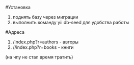 #Установка
1) поднять базу через миграции
2) выполнить команду yii db-seed для удобства работы

#Адреса 
1) /index.php?r=authors - авторы
2) //index.php?r=books - книги 

(на чпу не стал время тратить)
